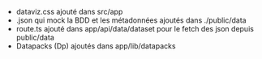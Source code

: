 - dataviz.css ajouté dans src/app
- .json qui mock la BDD et les métadonnées ajoutés dans ./public/data
- route.ts ajouté dans app/api/data/dataset pour le fetch des json depuis public/data
- Datapacks (Dp) ajoutés dans app/lib/datapacks